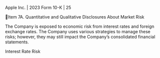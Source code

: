 Apple Inc. | 2023 Form 10-K | 25

Item 7A.  Quantitative and Qualitative Disclosures About Market Risk

The Company is exposed to economic risk from interest rates and foreign exchange rates. The Company uses various strategies
to manage these risks; however, they may still impact the Company’s consolidated financial statements.

Interest Rate Risk